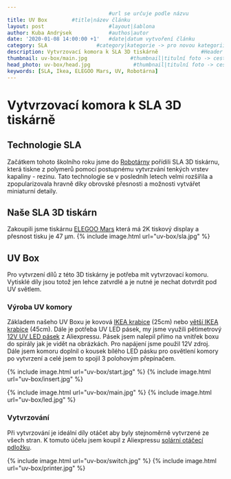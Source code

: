 ```yaml
---
                                 #url se určuje podle názvu
title: UV Box		 #title|název článku   
layout: post                     #layout|šablona
author: Kuba Andrýsek            #authos|autor
date: '2020-01-08 14:00:00 +1'   #date|datum vytvoření článku
category: SLA                #category|kategorie -> pro novou kategorii je potřeba vytvořit stránku v "categories"
description: Vytvrzovací komora k SLA 3D tiskárně              #Header|nadpis
thumbnail: uv-box/main.jpg              #thumbnail|titulní foto -> cesta "/img/blog/**nazev-clanku/Kolo.png**"
head_photo: uv-box/head.jpg              #thumbnail|titulní foto -> cesta "/img/blog/**nazev-clanku/Kolo.png**"
keywords: [SLA, Ikea, ELEGOO Mars, UV, Robotárna]
--- 
```


# Vytvrzovací komora k SLA 3D tiskárně

## Technologie SLA
Začátkem tohoto školního roku jsme do [Robotárny](https://helceletka.cz/robotarna/) pořídili SLA 3D tiskárnu, která tiskne z polymerů pomocí postupnému vytvrzvání tenkých vrstev kapaliny - rezinu. Tato technologie se v posledníh letech velmi rozšířila a zpopularizovala hravně díky obrovské přesnosti a možnosti vytvářet miniaturní detaily.

## Naše SLA 3D tiskárn
Zakoupili jsme tiskárnu [ELEGOO Mars](https://www.elegoo.com/collections/3d-printer-accessories/products/elegoo-mars-uv-photocuring-lcd-3d-printer) která má 2K tiskový display a přesnost tisku je 47 μm.
{% include image.html
url="uv-box/sla.jpg"
%}
## UV Box
Pro vytvrzení dílů z této 3D tiskárny je potřeba mít vytvrzovací komoru. Vytisklé díly jsou totož jen lehce zatvrdlé a je nutné je nechat dotvrdit pod UV světlem.

### Výroba UV komory
Základem našeho UV Boxu je kovová [IKEA krabice](https://www.ikea.com/cz/cs/p/lixhult-ulozna-sestava-bila-bila-s89161508/) (25cm) nebo [větší IKEA krabice](https://www.ikea.com/cz/cs/p/haellan-skrinka-bila-50363729/) (45cm). Dále je potřeba UV LED pásek, my jsme využili pětimetrový [12V UV LED pásek](https://www.aliexpress.com/cheap/cheap-12v-uv-led-strip-uv.html) z Aliexpressu. Pásek jsem nalepil přímo na vnitřek boxu do spirály jak je vidět na obrázkách. Pro napájení jsme použil 12V zdroj. Dále jsem komoru doplnil o kousek bílého LED pásku pro osvětlení komory po vytvrzení a celé jsem to spojil 3 polohovým přepínačem.

{% include image.html
url="uv-box/start.jpg"
%}
{% include image.html
url="uv-box/insert.jpg"
%}


{% include image.html
url="uv-box/main.jpg"
%}
{% include image.html
url="uv-box/led.jpg"
%}


### Vytvrzování
Při vytvrzování je ideální díly otáčet aby byly stejnoměrně vytvrzené ze všech stran. K tomuto účelu jsem koupil z Aliexpressu [solární otáčecí pdložku](https://www.aliexpress.com/cheap/cheap-rotating-stand-3d-printer.html).

{% include image.html
url="uv-box/switch.jpg"
%}
{% include image.html
url="uv-box/printer.jpg"
%}



